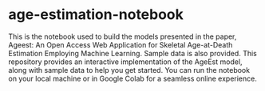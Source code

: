 # age-estimation-notebook

This is the notebook used to build the models presented in 
the paper, Ageest: An Open Access Web Application for Skeletal Age-at-Death Estimation Employing Machine Learning. 
Sample data is also provided. This repository provides an interactive implementation of 
the AgeEst model, along with sample data to help you get started. You can run the notebook on your 
local machine or in Google Colab for a seamless online experience.
